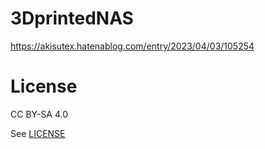 # 3DprintedNAS

https://akisutex.hatenablog.com/entry/2023/04/03/105254

# License
CC BY-SA 4.0

See [LICENSE](LICENSE)